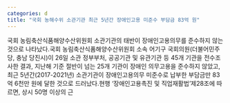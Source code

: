 ```yaml
---
categories: d
title: "국회 농해수위 소관기관 최근 5년간 장애인고용 미준수 부담금 83억 원"
---
```

 국회 농림축산식품해양수산위원회 소관기관의 태반이 장애인고용의무를 준수하지 않는 것으로 나타났다.국회 농림축산식품해양수산위원회 소속 어기구 국회의원(더불어민주당, 충남 당진시)이 26일 소관 정부부처, 공공기관 및 유관기관 등 45개 기관을 전수조사한 결과, 지난해 기준 절반이 넘는 25개 기관이 장애인 의무고용을 준수하지 않았고, 최근 5년간(2017-2021년) 소관기관이 장애인고용의무 미준수로 납부한 부담금만 83억 6천만 원에 달한 것으로 드러났다.현행 ‘장애인고용촉진 및 직업재활법’제28조에 따르면, 상시 50명 이상의 근